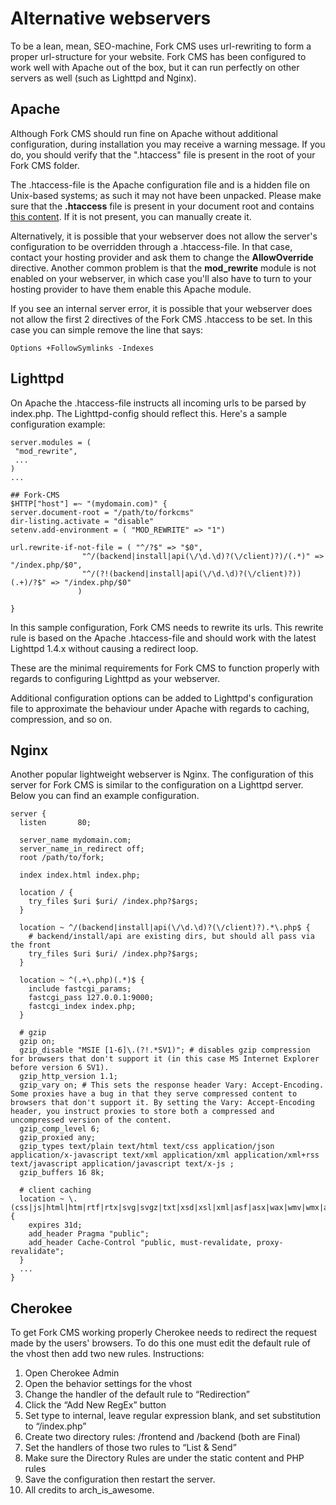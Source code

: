 # Alternative webservers

To be a lean, mean, SEO-machine, Fork CMS uses url-rewriting to form a proper url-structure for your website. Fork CMS has been configured to work well with Apache out of the box, but it can run perfectly on other servers as well (such as Lighttpd and Nginx).

## Apache

Although Fork CMS should run fine on Apache without additional configuration, during installation you may receive a warning message. If you do, you should verify that the ".htaccess" file is present in the root of your Fork CMS folder.

The .htaccess-file is the Apache configuration file and is a hidden file on Unix-based systems; as such it may not have been unpacked. Please make sure that the **.htaccess** file is present in your document root and contains [this content](https://github.com/forkcms/forkcms/blob/master/.htaccess#L1). If it is not present, you can manually create it.

Alternatively, it is possible that your webserver does not allow the server's configuration to be overridden through a .htaccess-file. In that case, contact your hosting provider and ask them to change the **AllowOverride** directive. Another common problem is that the **mod_rewrite** module is not enabled on your webserver, in which case you'll also have to turn to your hosting provider to have them enable this Apache module.

If you see an internal server error, it is possible that your webserver does not allow the first 2 directives of the Fork CMS .htaccess to be set. In this case you can simple remove the line that says:

```
Options +FollowSymlinks -Indexes
```

## Lighttpd

On Apache the .htaccess-file instructs all incoming urls to be parsed by index.php. The Lighttpd-config should reflect this. Here's a sample configuration example:

```
server.modules = (
 "mod_rewrite",
 ...
)
...

## Fork-CMS
$HTTP["host"] =~ "(mydomain.com)" {
server.document-root = "/path/to/forkcms"
dir-listing.activate = "disable"
setenv.add-environment = ( "MOD_REWRITE" => "1")

url.rewrite-if-not-file = ( "^/?$" => "$0",
                "^/(backend|install|api(\/\d.\d)?(\/client)?)/(.*)" => "/index.php/$0",
                "^/(?!(backend|install|api(\/\d.\d)?(\/client)?))(.+)/?$" => "/index.php/$0"
               )

}
```

In this sample configuration, Fork CMS needs to rewrite its urls. This rewrite rule is based on the Apache .htaccess-file and should work with the latest Lighttpd 1.4.x without causing a redirect loop.

These are the minimal requirements for Fork CMS to function properly with regards to configuring Lighttpd as your webserver.

Additional configuration options can be added to Lighttpd's configuration file to approximate the behaviour under Apache with regards to caching, compression, and so on.

## Nginx

Another popular lightweight webserver is Nginx. The configuration of this server for Fork CMS is similar to the configuration on a Lighttpd server. Below you can find an example configuration.

```
server {
  listen       80;

  server_name mydomain.com;
  server_name_in_redirect off;
  root /path/to/fork;

  index index.html index.php;
  
  location / {
  	try_files $uri $uri/ /index.php?$args;
  }
  
  location ~ ^/(backend|install|api(\/\d.\d)?(\/client)?).*\.php$ {
  	# backend/install/api are existing dirs, but should all pass via the front
  	try_files $uri $uri/ /index.php?$args;
  }
  
  location ~ ^(.+\.php)(.*)$ {
    include fastcgi_params;
    fastcgi_pass 127.0.0.1:9000;
    fastcgi_index index.php;
  }

  # gzip
  gzip on;
  gzip_disable "MSIE [1-6]\.(?!.*SV1)"; # disables gzip compression for browsers that don't support it (in this case MS Internet Explorer before version 6 SV1).
  gzip_http_version 1.1;
  gzip_vary on; # This sets the response header Vary: Accept-Encoding. Some proxies have a bug in that they serve compressed content to browsers that don't support it. By setting the Vary: Accept-Encoding header, you instruct proxies to store both a compressed and uncompressed version of the content.
  gzip_comp_level 6;
  gzip_proxied any;
  gzip_types text/plain text/html text/css application/json application/x-javascript text/xml application/xml application/xml+rss text/javascript application/javascript text/x-js ;
  gzip_buffers 16 8k;

  # client caching
  location ~ \.(css|js|html|htm|rtf|rtx|svg|svgz|txt|xsd|xsl|xml|asf|asx|wax|wmv|wmx|avi|bmp|class|divx|doc|docx|exe|gif|gz|gzip|ico|jpg|jpeg|jpe|mdb|mid|midi|mov|qt|mp3|m4a|mp4|m4v|mpeg|mpg|mpe|mpp|odb|odc|odf|odg|odp|ods|odt|ogg|pdf|png|pot|pps|ppt|pptx|ra|ram|swf|tar|tif|tiff|wav|wma|woff|wri|xla|xls|xlsx|xlt|xlw|zip)$ {
    expires 31d;
    add_header Pragma "public";
    add_header Cache-Control "public, must-revalidate, proxy-revalidate";
  }
  ...
}
```

## Cherokee

To get Fork CMS working properly Cherokee needs to redirect the request made by the users' browsers. To do this one must edit the default rule of the vhost then add two new rules. Instructions:

1. Open Cherokee Admin
2. Open the behavior settings for the vhost
3. Change the handler of the default rule to “Redirection”
4. Click the “Add New RegEx” button
5. Set type to internal, leave regular expression blank, and set substitution to “/index.php”
6. Create two directory rules: /frontend and /backend (both are Final)
7. Set the handlers of those two rules to “List & Send”
8. Make sure the Directory Rules are under the static content and PHP rules
9. Save the configuration then restart the server.
10. All credits to arch_is_awesome.
